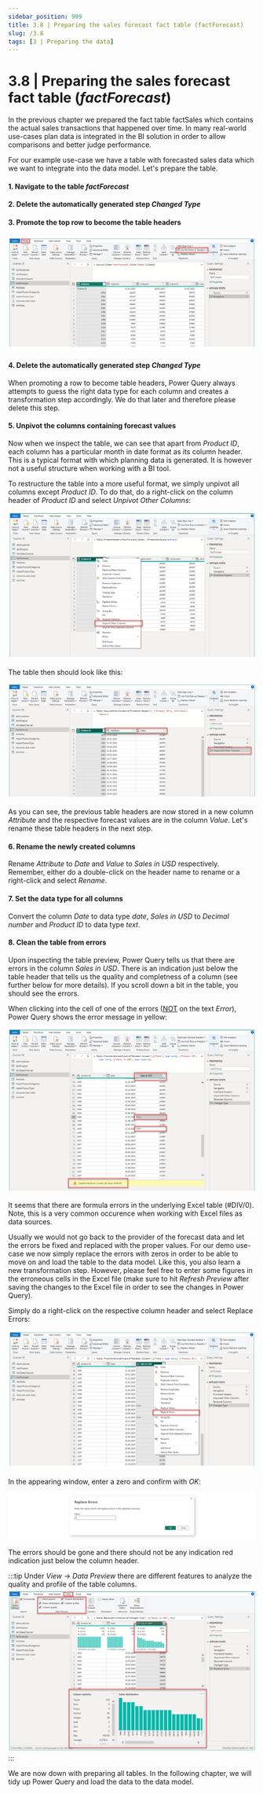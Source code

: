 ```yaml
---
sidebar_position: 999
title: 3.8 | Preparing the sales forecast fact table (factForecast)
slug: /3.8
tags: [3 | Preparing the data]
---
```


# 3.8 | Preparing the sales forecast fact table (*factForecast*)

In the previous chapter we prepared the fact table factSales which contains the actual sales transactions that happened over time. In many real-world use-cases plan data is integrated in the BI solution in order to allow comparisons and better judge performance.

For our example use-case we have a table with forecasted sales data which we want to integrate into the data model. Let's prepare the table.

#### 1. Navigate to the table *factForecast*

#### 2. Delete the automatically generated step *Changed Type*

#### 3. Promote the top row to become the table headers

![03-46](/img/img_book_03-46.png)

#### 4. Delete the automatically generated step *Changed Type*

When promoting a row to become table headers, Power Query always attempts to guess the right data type for each column and creates a transformation step accordingly. We do that later and therefore please delete this step.

#### 5. Unpivot the columns containing forecast values

Now when we inspect the table, we can see that apart from *Product ID*, each column has a particular month in date format as its column header. This is a typical format with which planning data is generated. It is however not a useful structure when working with a BI tool.

To restructure the table into a more useful format, we simply unpivot all columns except *Product ID*. To do that, do a right-click on the column header of *Product ID* and select *Unpivot Other Columns*:

![03-47](/img/img_book_03-47.png)

The table then should look like this:

![03-48](/img/img_book_03-48.png)

As you can see, the previous table headers are now stored in a new column *Attribute* and the respective forecast values are in the column *Value*. Let's rename these table headers in the next step.

#### 6. Rename the newly created columns

Rename *Attribute* to *Date* and *Value* to *Sales in USD* respectively. Remember, either do a double-click on the header name to rename or a right-click and select *Rename*.

#### 7. Set the data type for all columns

Convert the column *Date* to data type *date*, *Sales in USD* to *Decimal number* and *Product ID* to data type *text*.

#### 8. Clean the table from errors

Upon inspecting the table preview, Power Query tells us that there are errors in the column *Sales in USD*. There is an indication just below the table header that tells us the quality and completness of a column (see further below for more details). If you scroll down a bit in the table, you should see the errors.

When clicking into the cell of one of the errors (<ins>NOT</ins> on the text *Error*), Power Query shows the error message in yellow:

![03-49](/img/img_book_03-49.png)

It seems that there are formula errors in the underlying Excel table (#DIV/0). Note, this is a very common occurence when working with Excel files as data sources.

Usually we would not go back to the provider of the forecast data and let the errors be fixed and replaced with the proper values. For our demo use-case we now simply replace the errors with zeros in order to be able to move on and load the table to the data model. Like this, you also learn a new transformation step. However, please feel free to enter some figures in the erroneous cells in the Excel file (make sure to hit *Refresh Preview* after saving the changes to the Excel file in order to see the changes in Power Query).

Simply do a right-click on the respective column header and select Replace Errors:

![03-50](/img/img_book_03-50.png)

In the appearing window, enter a zero and confirm with *OK*:

![03-51](/img/img_book_03-51.png)

The errors should be gone and there should not be any indication red indication just below the column header.

:::tip
Under *View* → *Data Preview* there are different features to analyze the quality and profile of the table columns.
![03-52](/img/img_book_03-52.png)
:::

We are now down with preparing all tables. In the following chapter, we will tidy up Power Query and load the data to the data model.